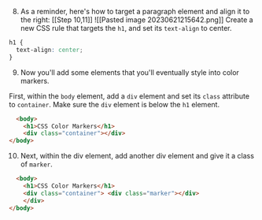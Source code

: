 8. As a reminder, here's how to target a paragraph element and align it to the right:  [[Step 10,11]]
![[Pasted image 20230621215642.png]]
Create a new CSS rule that targets the `h1`, and set its `text-align` to center.
```css
h1 {
  text-align: center;
}
```

9. Now you'll add some elements that you'll eventually style into color markers.

First, within the `body` element, add a `div` element and set its `class` attribute to `container`. Make sure the `div` element is below the `h1` element. 
```html
  <body>
    <h1>CSS Color Markers</h1>
    <div class="container"></div>
</body>
```

10. Next, within the div element, add another div element and give it a class of `marker`. 
```html
  <body>
    <h1>CSS Color Markers</h1>
    <div class="container"> <div class="marker"></div>
    </div>
</body>
```